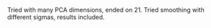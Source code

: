Tried with many PCA dimensions, ended on 21. Tried smoothing with different sigmas, results included.